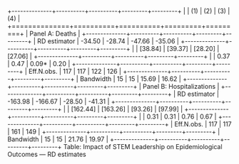 +--------------+----------+----------+---------+---------+
|              | (1)      | (2)      | (3)     | (4)     |
+==============+==========+==========+=========+=========+
| Panel A: Deaths                                        |
+--------------+----------+----------+---------+---------+
| RD estimator | -34.50   | -28.74   | -47.66  | -35.06  |
+--------------+----------+----------+---------+---------+
|              | [38.84]  | [39.37]  | [28.20] | [27.06] |
+--------------+----------+----------+---------+---------+
|              | 0.37     | 0.47     | 0.09*   | 0.20    |
+--------------+----------+----------+---------+---------+
| Eff.N.obs.   | 117      | 117      | 122     | 126     |
+--------------+----------+----------+---------+---------+
| Bandwidth    | 15       | 15       | 15.69   | 16.62   |
+--------------+----------+----------+---------+---------+
| Panel B: Hospitalizations                              |
+--------------+----------+----------+---------+---------+
| RD estimator | -163.98  | -166.67  | -28.50  | -41.31  |
+--------------+----------+----------+---------+---------+
|              | [162.44] | [163.26] | [93.26] | [97.99] |
+--------------+----------+----------+---------+---------+
|              | 0.31     | 0.31     | 0.76    | 0.67    |
+--------------+----------+----------+---------+---------+
| Eff.N.obs.   | 117      | 117      | 161     | 149     |
+--------------+----------+----------+---------+---------+
| Bandwidth    | 15       | 15       | 21.76   | 19.97   |
+--------------+----------+----------+---------+---------+
Table: Impact of STEM Leadership on Epidemiological Outcomes — RD estimates
